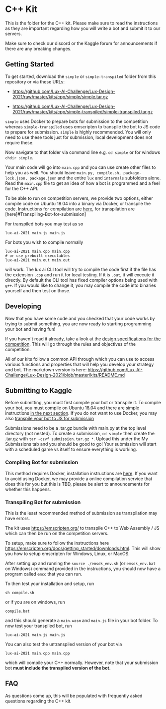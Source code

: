 # C++ Kit

This is the folder for the C++ kit. Please make sure to read the instructions as they are important regarding how you will write a bot and submit it to our servers.

Make sure to check our discord or the Kaggle forum for announcements if there are any breaking changes.

## Getting Started

To get started, download the `simple` or `simple-transpiled` folder from this repository or via these URLs: 
- https://github.com/Lux-AI-Challenge/Lux-Design-2021/raw/master/kits/cpp/simple/simple.tar.gz

- https://github.com/Lux-AI-Challenge/Lux-Design-2021/raw/master/kits/cpp/simple-transpiled/simple-transpiled.tar.gz

`simple` uses Docker to prepare bots for submission to the competition whereas `simple-transpiled` uses emscripten to transpile the bot to JS code to prepare for submission. `simple` is highly recommended. You will only need to use these tools just for submission, local development does not require these.

Now navigate to that folder via command line e.g. `cd simple` or for windows `chdir simple`.

Your main code will go into `main.cpp` and you can use create other files to help you as well. You should leave `main.py, compile.sh, package-lock.json, package.json` and the entire `lux` and `internals` subfolders alone. Read the `main.cpp` file to get an idea of how a bot is programmed and a feel for the C++ API.

To be able to run on competition servers, we provide two options, either compile code on Ubuntu 18.04 into a binary via Docker, or transpile the code. Instructions for compilation are [here](#Compiling-Bot-for-submission), for transpilation are [here]#Transpiling-Bot-for-submission]

For transpiled bots you may test as so

```
lux-ai-2021 main.js main.js
```

For bots you wish to compile normally

```
lux-ai-2021 main.cpp main.cpp
# or use prebuilt executables
lux-ai-2021 main.out main.out
```

will work. The lux ai CLI tool will try to compile the code first if the file has the extension `.cpp` and run it for local testing. If it is `.out`, it will execute it directly. By default the CLI tool has fixed compiler options being used with `g++`. If you would like to change it, you may compile the code into binaries yourself and then test on those.

## Developing

Now that you have some code and you checked that your code works by trying to submit something, you are now ready to starting programming your bot and having fun!

If you haven't read it already, take a look at the [design specifications for the competition](https://lux-ai.org/specs-2021). This will go through the rules and objectives of the competition.

All of our kits follow a common API through which you can use to access various functions and properties that will help you develop your strategy and bot. The markdown version is here: https://github.com/Lux-AI-Challenge/Lux-Design-2021/blob/master/kits/README.md

## Submitting to Kaggle

Before submitting, you must first compile your bot or transpile it. To compile your bot, you must compile on Ubuntu 18.04 and there are simple instructions [in the next section](#Compiling-Bot-for-submission). If you do not want to use Docker, you may also [transpile your bot to JS for submission](#Transpiling-Bot-for-submission)

Submissions need to be a .tar.gz bundle with main.py at the top level directory
(not nested). To create a submission, `cd simple` then create the .tar.gz with
`tar -czvf submission.tar.gz *`. Upload this under the My Submissions tab and
you should be good to go! Your submission will start with a scheduled game vs
itself to ensure everything is working.

### Compiling Bot for submission

This method requires Docker, installation instructions are [here](https://docs.docker.com/get-docker/). If you want to avoid using Docker, we may provide a online compilation service that does this for you but this is TBD, please be alert to announcements for whether this happens.




### Transpiling Bot for submission

This is the least recommended method of submission as transpilation may have errors.

The kit uses https://emscripten.org/ to transpile C++ to Web Assembly / JS which can then be run on the competition servers.

To setup, make sure to follow the instructions here https://emscripten.org/docs/getting_started/downloads.html. This will show you how to setup emscripten for Windows, Linux, or MacOS.

After setting up and running the `source ./emsdk_env.sh` (or `emsdk_env.bat` on Windows) command provided in the instructions, you should now have a program called `emcc` that you can run. 

To then test your installation and setup, run 

```
sh compile.sh
```

or if you are on windows, run

```
compile.bat
```

and this should generate a `main.wasm` and `main.js` file in your bot folder. To now test your transpiled bot, run

```
lux-ai-2021 main.js main.js
```

You can also test the untranspiled version of your bot via

```
lux-ai-2021 main.cpp main.cpp
```

which will compile your C++ normally. However, note that your submission bot **must include the transpiled version of the bot.** 

## FAQ

As questions come up, this will be populated with frequently asked questions regarding the C++ kit.
